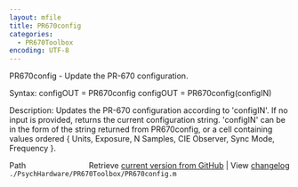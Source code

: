 ```yaml
---
layout: mfile
title: PR670config
categories:
  - PR670Toolbox
encoding: UTF-8
---
```


PR670config - Update the PR-670 configuration.

Syntax:
configOUT = PR670config
configOUT = PR670config\(configIN\)

Description:
Updates the PR-670 configuration according to 'configIN'. If no input is
provided, returns the current configuration string. 'configIN' can be in
the form of the string returned from PR670config, or a cell containing values
ordered \{ Units, Exposure, N Samples, CIE Observer, Sync Mode, Frequency \}.


<div class="code_header" style="text-align:right;">
  <span style="float:left;">Path&nbsp;&nbsp;</span> <span class="counter">Retrieve <a href=
  "https://raw.github.com/Psychtoolbox-3/Psychtoolbox-3/beta/./PsychHardware/PR670Toolbox/PR670config.m">current version from GitHub</a> | View <a href=
  "https://github.com/Psychtoolbox-3/Psychtoolbox-3/commits/beta/./PsychHardware/PR670Toolbox/PR670config.m">changelog</a></span>
</div>
<div class="code">
  <code>./PsychHardware/PR670Toolbox/PR670config.m</code>
</div>
